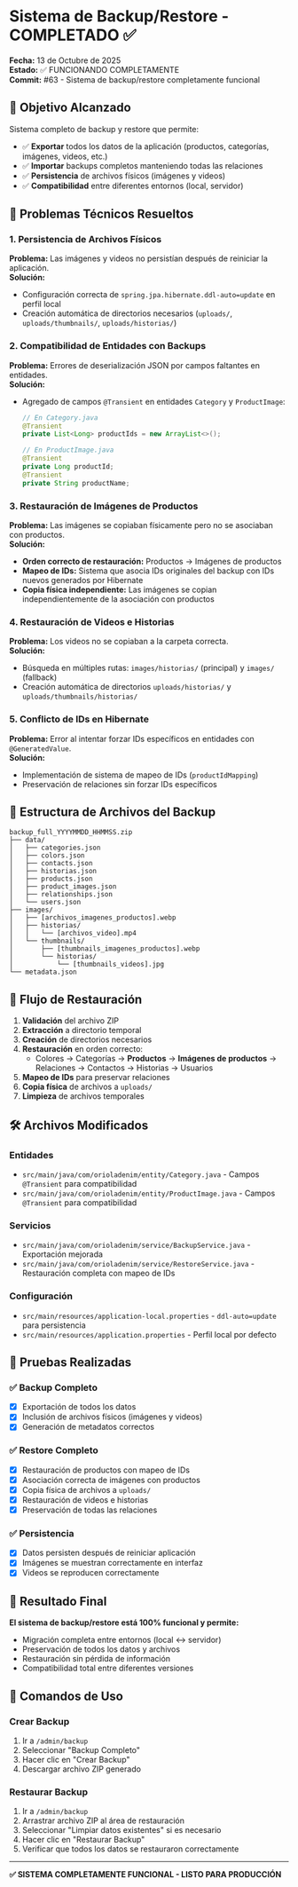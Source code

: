 # Sistema de Backup/Restore - COMPLETADO ✅

**Fecha:** 13 de Octubre de 2025  
**Estado:** ✅ FUNCIONANDO COMPLETAMENTE  
**Commit:** #63 - Sistema de backup/restore completamente funcional

## 🎯 Objetivo Alcanzado

Sistema completo de backup y restore que permite:
- ✅ **Exportar** todos los datos de la aplicación (productos, categorías, imágenes, videos, etc.)
- ✅ **Importar** backups completos manteniendo todas las relaciones
- ✅ **Persistencia** de archivos físicos (imágenes y videos)
- ✅ **Compatibilidad** entre diferentes entornos (local, servidor)

## 🔧 Problemas Técnicos Resueltos

### 1. **Persistencia de Archivos Físicos**
**Problema:** Las imágenes y videos no persistían después de reiniciar la aplicación.  
**Solución:** 
- Configuración correcta de `spring.jpa.hibernate.ddl-auto=update` en perfil local
- Creación automática de directorios necesarios (`uploads/`, `uploads/thumbnails/`, `uploads/historias/`)

### 2. **Compatibilidad de Entidades con Backups**
**Problema:** Errores de deserialización JSON por campos faltantes en entidades.  
**Solución:**
- Agregado de campos `@Transient` en entidades `Category` y `ProductImage`:
  ```java
  // En Category.java
  @Transient
  private List<Long> productIds = new ArrayList<>();
  
  // En ProductImage.java  
  @Transient
  private Long productId;
  @Transient
  private String productName;
  ```

### 3. **Restauración de Imágenes de Productos**
**Problema:** Las imágenes se copiaban físicamente pero no se asociaban con productos.  
**Solución:**
- **Orden correcto de restauración:** Productos → Imágenes de productos
- **Mapeo de IDs:** Sistema que asocia IDs originales del backup con IDs nuevos generados por Hibernate
- **Copia física independiente:** Las imágenes se copian independientemente de la asociación con productos

### 4. **Restauración de Videos e Historias**
**Problema:** Los videos no se copiaban a la carpeta correcta.  
**Solución:**
- Búsqueda en múltiples rutas: `images/historias/` (principal) y `images/` (fallback)
- Creación automática de directorios `uploads/historias/` y `uploads/thumbnails/historias/`

### 5. **Conflicto de IDs en Hibernate**
**Problema:** Error al intentar forzar IDs específicos en entidades con `@GeneratedValue`.  
**Solución:**
- Implementación de sistema de mapeo de IDs (`productIdMapping`)
- Preservación de relaciones sin forzar IDs específicos

## 📁 Estructura de Archivos del Backup

```
backup_full_YYYYMMDD_HHMMSS.zip
├── data/
│   ├── categories.json
│   ├── colors.json
│   ├── contacts.json
│   ├── historias.json
│   ├── products.json
│   ├── product_images.json
│   ├── relationships.json
│   └── users.json
├── images/
│   ├── [archivos_imagenes_productos].webp
│   ├── historias/
│   │   └── [archivos_video].mp4
│   └── thumbnails/
│       ├── [thumbnails_imagenes_productos].webp
│       └── historias/
│           └── [thumbnails_videos].jpg
└── metadata.json
```

## 🔄 Flujo de Restauración

1. **Validación** del archivo ZIP
2. **Extracción** a directorio temporal
3. **Creación** de directorios necesarios
4. **Restauración** en orden correcto:
   - Colores → Categorías → **Productos** → **Imágenes de productos** → Relaciones → Contactos → Historias → Usuarios
5. **Mapeo de IDs** para preservar relaciones
6. **Copia física** de archivos a `uploads/`
7. **Limpieza** de archivos temporales

## 🛠️ Archivos Modificados

### Entidades
- `src/main/java/com/orioladenim/entity/Category.java` - Campos `@Transient` para compatibilidad
- `src/main/java/com/orioladenim/entity/ProductImage.java` - Campos `@Transient` para compatibilidad

### Servicios
- `src/main/java/com/orioladenim/service/BackupService.java` - Exportación mejorada
- `src/main/java/com/orioladenim/service/RestoreService.java` - Restauración completa con mapeo de IDs

### Configuración
- `src/main/resources/application-local.properties` - `ddl-auto=update` para persistencia
- `src/main/resources/application.properties` - Perfil local por defecto

## 🧪 Pruebas Realizadas

### ✅ Backup Completo
- [x] Exportación de todos los datos
- [x] Inclusión de archivos físicos (imágenes y videos)
- [x] Generación de metadatos correctos

### ✅ Restore Completo
- [x] Restauración de productos con mapeo de IDs
- [x] Asociación correcta de imágenes con productos
- [x] Copia física de archivos a `uploads/`
- [x] Restauración de videos e historias
- [x] Preservación de todas las relaciones

### ✅ Persistencia
- [x] Datos persisten después de reiniciar aplicación
- [x] Imágenes se muestran correctamente en interfaz
- [x] Videos se reproducen correctamente

## 🎯 Resultado Final

**El sistema de backup/restore está 100% funcional y permite:**
- Migración completa entre entornos (local ↔ servidor)
- Preservación de todos los datos y archivos
- Restauración sin pérdida de información
- Compatibilidad total entre diferentes versiones

## 📝 Comandos de Uso

### Crear Backup
1. Ir a `/admin/backup`
2. Seleccionar "Backup Completo"
3. Hacer clic en "Crear Backup"
4. Descargar archivo ZIP generado

### Restaurar Backup
1. Ir a `/admin/backup`
2. Arrastrar archivo ZIP al área de restauración
3. Seleccionar "Limpiar datos existentes" si es necesario
4. Hacer clic en "Restaurar Backup"
5. Verificar que todos los datos se restauraron correctamente

---

**✅ SISTEMA COMPLETAMENTE FUNCIONAL - LISTO PARA PRODUCCIÓN**
